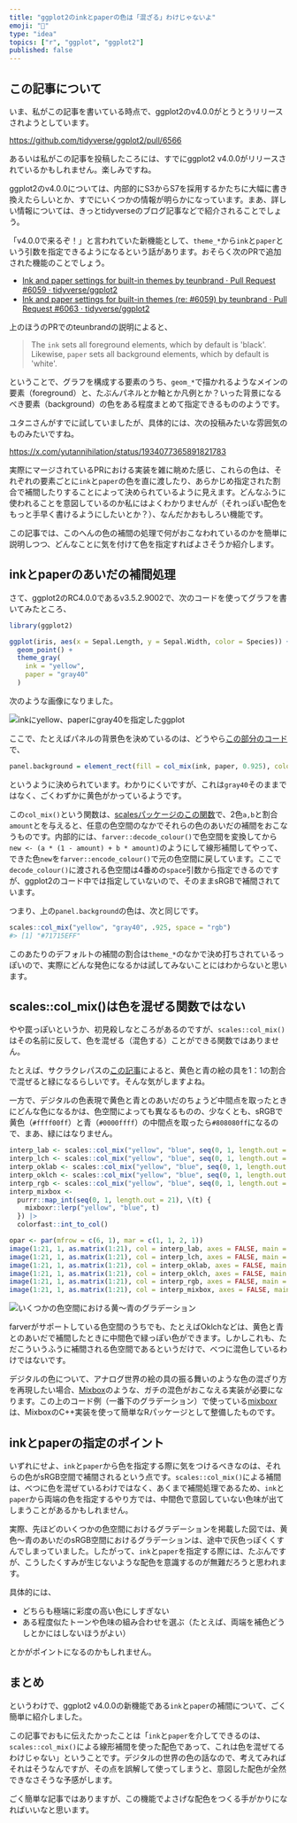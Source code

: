 ```yaml
---
title: "ggplot2のinkとpaperの色は「混ざる」わけじゃないよ"
emoji: "🧻"
type: "idea"
topics: ["r", "ggplot", "ggplot2"]
published: false
---
```


## この記事について

いま、私がこの記事を書いている時点で、ggplot2のv4.0.0がとうとうリリースされようとしています。

https://github.com/tidyverse/ggplot2/pull/6566

あるいは私がこの記事を投稿したころには、すでにggplot2 v4.0.0がリリースされているかもしれません。楽しみですね。

ggplot2のv4.0.0については、内部的にS3からS7を採用するかたちに大幅に書き換えたらしいとか、すでにいくつかの情報が明らかになっています。まあ、詳しい情報については、きっとtidyverseのブログ記事などで紹介されることでしょう。

「v4.0.0で来るぞ！」と言われていた新機能として、`theme_*`から`ink`と`paper`という引数を指定できるようになるという話があります。おそらく次のPRで追加された機能のことでしょう。

- [Ink and paper settings for built-in themes by teunbrand · Pull Request #6059 · tidyverse/ggplot2](https://github.com/tidyverse/ggplot2/pull/6059)
- [Ink and paper settings for built-in themes (re: #6059) by teunbrand · Pull Request #6063 · tidyverse/ggplot2](https://github.com/tidyverse/ggplot2/pull/6063)

上のほうのPRでのteunbrandの説明によると、

> The `ink` sets all foreground elements, which by default is 'black'. Likewise, `paper` sets all background elements, which by default is 'white'.

ということで、グラフを構成する要素のうち、`geom_*`で描かれるようなメインの要素（foreground）と、たぶんパネルとか軸とか凡例とか？いった背景になるべき要素（background）の色をある程度まとめて指定できるもののようです。

ユタニさんがすでに試していましたが、具体的には、次の投稿みたいな雰囲気のものみたいですね。

https://x.com/yutannihilation/status/1934077365891821783

実際にマージされているPRにおける実装を雑に眺めた感じ、これらの色は、それぞれの要素ごとに`ink`と`paper`の色を直に渡したり、あらかじめ指定された割合で補間したりすることによって決められているように見えます。どんなふうに使われることを意図しているのか私にはよくわかりませんが（それっぽい配色をもっと手早く書けるようにしたいとか？）、なんだかおもしろい機能です。

この記事では、このへんの色の補間の処理で何がおこなわれているのかを簡単に説明しつつ、どんなことに気を付けて色を指定すればよさそうか紹介します。


## inkとpaperのあいだの補間処理

さて、ggplot2のRC4.0.0であるv3.5.2.9002で、次のコードを使ってグラフを書いてみたところ、

```r
library(ggplot2)

ggplot(iris, aes(x = Sepal.Length, y = Sepal.Width, color = Species)) +
  geom_point() +
  theme_gray(
    ink = "yellow",
    paper = "gray40"
  )
```

次のような画像になりました。

![inkにyellow、paperにgray40を指定したggplot](https://storage.googleapis.com/zenn-user-upload/e8818ec86c5c-20250805.png)

ここで、たとえばパネルの背景色を決めているのは、どうやら[この部分のコード](https://github.com/tidyverse/ggplot2/blob/6d48584c6c3396bc108218487f60fa577da5a767/R/theme-defaults.R#L215C4-L215C86)で、

```r
panel.background = element_rect(fill = col_mix(ink, paper, 0.925), colour = NA),
```

というように決められています。わかりにくいですが、これは`gray40`そのままではなく、ごくわずかに黄色がかっているようです。

この`col_mix()`という関数は、[scalesパッケージのこの関数](https://scales.r-lib.org/reference/col_mix.html)で、2色`a,b`と割合`amount`とを与えると、任意の色空間のなかでそれらの色のあいだの補間をおこなうものです。内部的には、`farver::decode_colour()`で色空間を変換してから`new <- (a * (1 - amount) + b * amount)`のようにして線形補間してやって、できた色`new`を`farver::encode_colour()`で元の色空間に戻しています。ここで`decode_colour()`に渡される色空間は4番めの`space`引数から指定できるのですが、ggplot2のコード中では指定していないので、そのままsRGBで補間されています。

つまり、上の`panel.background`の色は、次と同じです。

```r
scales::col_mix("yellow", "gray40", .925, space = "rgb")
#> [1] "#71715EFF"
```

このあたりのデフォルトの補間の割合は`theme_*`のなかで決め打ちされているっぽいので、実際にどんな発色になるかは試してみないことにはわからないと思います。


## scales::col_mix()は色を混ぜる関数ではない

やや罠っぽいというか、初見殺しなところがあるのですが、`scales::col_mix()`はその名前に反して、色を混ぜる（混色する）ことができる関数ではありません。

たとえば、サクラクレパスの[この記事](https://www.craypas.co.jp/press/feature/009/sa_pre_0245.html)によると、黄色と青の絵の具を1：1の割合で混ぜると緑になるらしいです。そんな気がしますよね。

一方で、デジタルの色表現で黄色と青とのあいだのちょうど中間点を取ったときにどんな色になるかは、色空間によっても異なるものの、少なくとも、sRGBで黄色（`#ffff00ff`）と青（`#0000ffff`）の中間点を取ったら`#808080ff`になるので、まあ、緑にはなりません。

```r
interp_lab <- scales::col_mix("yellow", "blue", seq(0, 1, length.out = 21), space = "lab")
interp_lch <- scales::col_mix("yellow", "blue", seq(0, 1, length.out = 21), space = "lch")
interp_oklab <- scales::col_mix("yellow", "blue", seq(0, 1, length.out = 21), space = "oklab")
interp_oklch <- scales::col_mix("yellow", "blue", seq(0, 1, length.out = 21), space = "oklch")
interp_rgb <- scales::col_mix("yellow", "blue", seq(0, 1, length.out = 21), space = "rgb")
interp_mixbox <-
  purrr::map_int(seq(0, 1, length.out = 21), \(t) {
    mixboxr::lerp("yellow", "blue", t)
  }) |>
  colorfast::int_to_col()

opar <- par(mfrow = c(6, 1), mar = c(1, 1, 2, 1))
image(1:21, 1, as.matrix(1:21), col = interp_lab, axes = FALSE, main = "CIELAB")
image(1:21, 1, as.matrix(1:21), col = interp_lch, axes = FALSE, main = "LCH")
image(1:21, 1, as.matrix(1:21), col = interp_oklab, axes = FALSE, main = "Oklab")
image(1:21, 1, as.matrix(1:21), col = interp_oklch, axes = FALSE, main = "Oklch")
image(1:21, 1, as.matrix(1:21), col = interp_rgb, axes = FALSE, main = "RGB")
image(1:21, 1, as.matrix(1:21), col = interp_mixbox, axes = FALSE, main = "Mixbox")
```

![いくつかの色空間における黄～青のグラデーション](https://storage.googleapis.com/zenn-user-upload/f713333c92fd-20250805.png)

farverがサポートしている色空間のうちでも、たとえばOklchなどは、黄色と青とのあいだで補間したときに中間色で緑っぽい色ができます。しかしこれも、ただこういうふうに補間される色空間であるというだけで、べつに混色しているわけではないです。

デジタルの色について、アナログ世界の絵の具の振る舞いのような色の混ざり方を再現したい場合、[Mixbox](https://scrtwpns.com/mixbox/)のような、ガチの混色がおこなえる実装が必要になります。この上のコード例（一番下のグラデーション）で使っている[mixboxr](https://github.com/paithiov909/mixboxr)は、MixboxのC++実装を使って簡単なRパッケージとして整備したものです。


## inkとpaperの指定のポイント

いずれにせよ、`ink`と`paper`から色を指定する際に気をつけるべきなのは、それらの色がsRGB空間で補間されるという点です。`scales::col_mix()`による補間は、べつに色を混ぜているわけではなく、あくまで補間処理であるため、`ink`と`paper`から両端の色を指定するやり方では、中間色で意図していない色味が出てしまうことがあるかもしれません。

実際、先ほどのいくつかの色空間におけるグラデーションを掲載した図では、黄色～青のあいだのsRGB空間におけるグラデーションは、途中で灰色っぽくくすんでしまっていました。したがって、`ink`と`paper`を指定する際には、たぶんですが、こうしたくすみが生じないような配色を意識するのが無難だろうと思われます。

具体的には、

- どちらも極端に彩度の高い色にしすぎない
- ある程度似たトーンや色味の組み合わせを選ぶ（たとえば、両端を補色どうしとかにはしないほうがよい）

とかがポイントになるのかもしれません。


## まとめ

というわけで、ggplot2 v4.0.0の新機能である`ink`と`paper`の補間について、ごく簡単に紹介しました。

この記事でおもに伝えたかったことは「`ink`と`paper`を介してできるのは、`scales::col_mix()`による線形補間を使った配色であって、これは色を混ぜてるわけじゃない」ということです。デジタルの世界の色の話なので、考えてみればそれはそうなんですが、その点を誤解して使ってしまうと、意図した配色が全然できなさそうな予感がします。

ごく簡単な記事ではありますが、この機能でよさげな配色をつくる手がかりになればいいなと思います。
